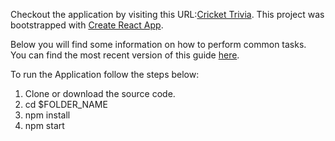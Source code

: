 Checkout the application by visiting this URL:[Cricket Trivia](https://crick3t-trivia.herokuapp.com/).
This project was bootstrapped with [Create React App](https://github.com/facebookincubator/create-react-app).

Below you will find some information on how to perform common tasks.<br>
You can find the most recent version of this guide [here](https://github.com/facebookincubator/create-react-app/blob/master/packages/react-scripts/template/README.md).

To run the Application follow the steps below:
1. Clone or download the source code.
2. cd $FOLDER_NAME
3. npm install
4. npm start